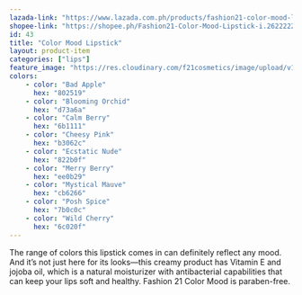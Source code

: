 ```yaml
---
lazada-link: "https://www.lazada.com.ph/products/fashion21-color-mood-lipstick-i254107505-s349014871.html?spm=a2o4l.seller.list.36.6f7a6cc9BfxcV1&mp=1"
shopee-link: "https://shopee.ph/Fashion21-Color-Mood-Lipstick-i.26222223.826165349"
id: 43
title: "Color Mood Lipstick"
layout: product-item
categories: ["lips"]
feature_image: "https://res.cloudinary.com/f21cosmetics/image/upload/v1597991300/color-mood_bcmcg3.jpg"
colors:
    - color: "Bad Apple"
      hex: "802519"
    - color: "Blooming Orchid"
      hex: "d73a6a"        
    - color: "Calm Berry"
      hex: "6b1111"        
    - color: "Cheesy Pink"
      hex: "b3062c"        
    - color: "Ecstatic Nude"
      hex: "822b0f"        
    - color: "Merry Berry"
      hex: "ee0b29"    
    - color: "Mystical Mauve"
      hex: "cb6266"    
    - color: "Posh Spice"
      hex: "7b0c0c"    
    - color: "Wild Cherry"
      hex: "6c020f"
---
```

The range of colors this lipstick comes in can definitely reflect any mood. And it’s not just here for its looks—this creamy product has Vitamin E and jojoba oil, which is a natural moisturizer with antibacterial capabilities that can keep your lips soft and healthy. Fashion 21 Color Mood is paraben-free.
